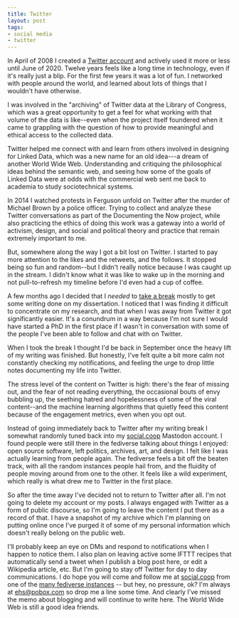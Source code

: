 ```yaml
---
title: Twitter
layout: post
tags:
- social media
- twitter
---
```


In April of 2008 I created a [Twitter account](https://twitter.com/edsu) and
actively used it more or less until June of 2020. Twelve years feels like a long
time in technology, even if it's really just a blip. For the first few years it
was a lot of fun. I networked with people around the world, and learned about
lots of things that I wouldn't have otherwise.

I was involved in the "archiving" of Twitter data at the Library of Congress,
which was a great opportunity to get a feel for what working with that volume of
the data is like--even when the project itself foundered when it came to
grappling with the question of how to provide meaningful and ethical access to
the collected data.

Twitter helped me connect with and learn from others involved in designing for
Linked Data, which was a new name for an old idea---a dream of another World
Wide Web. Understanding and critiquing the philosophical ideas behind the
semantic web, and seeing how some of the goals of Linked Data were at odds with
the commercial web sent me back to academia to study sociotechnical systems.

In 2014 I watched protests in Ferguson unfold on Twitter after the murder of
Michael Brown by a police officer. Trying to collect and analyze these Twitter
conversations as part of the Documenting the Now project, while also practicing
the ethics of doing this work was a gateway into a world of activism, design,
and social and political theory and practice that remain extremely important to
me.

But, somewhere along the way I got a bit lost on Twitter. I started to pay more
attention to the likes and the retweets, and the follows. It stopped being so
fun and random--but I didn't really notice because I was caught up in the
stream. I didn't know what it was like to wake up in the morning and not
pull-to-refresh my timeline before I'd even had a cup of coffee.

A few months ago I decided that I *needed* to [take a
break](https://twitter.com/edsu/status/1266455129273892864) mostly to get some
writing done on my dissertation. I noticed that I was finding it difficult to
concentrate on my research, and that when I was away from Twitter it got
significantly easier. It's a conundrum in a way because I'm not sure I would
have started a PhD in the first place if I wasn't in conversation with some of
the people I've been able to follow and chat with on Twitter.

When I took the break I thought I'd be back in September once the heavy lift of
my writing was finished. But honestly, I've felt quite a bit more calm not
constantly checking my notifications, and feeling the urge to drop little notes
documenting my life into Twitter.

The stress level of the content on Twitter is high: there's the fear of missing
out, and the fear of not reading everything, the occasional bouts of envy
bubbling up, the seething hatred and hopelessness of some of the viral
content--and the machine learning algorithms that quietly feed this content
because of the engagement metrics, even when you opt out.

Instead of going immediately back to Twitter after my writing break I somewhat
randomly tuned back into my [social.coop](https://social.coop) Mastodon account.
I found people were still there in the fediverse talking about things I enjoyed:
open source software, left politics, archives, art, and design. I felt like I
was actually learning from people again. The fediverse feels a bit off the
beaten track, with all the random instances people hail from, and the fluidity
of people moving around from one to the other. It feels like a wild experiment,
which really is what drew me to Twitter in the first place.

So after the time away I've decided not to return to Twitter after all. I'm not
going to delete my account or my posts. I always engaged with Twitter as a form
of public discourse, so I'm going to leave the content I put there as a record
of that. I have a snapshot of my archive which I'm planning on putting online
once I've purged it of some of my personal information which doesn't really
belong on the public web.

I'll probably keep an eye on DMs and respond to notifications when I happen to
notice them. I also plan on leaving active some IFTTT recipes that automatically
send a tweet when I publish a blog post here, or edit a Wikipedia article, etc.
But I'm going to stay off Twitter for day to day communications.  I do hope you
will come and follow me at [social.coop](https://social.coop/@edsu) from one of
the [many fediverse instances](https://instances.social/) -- but hey, no
pressure, ok? I'm always at [ehs@pobox.com](mailto:ehs@pobox.com) so drop me a
line some time. And clearly I've missed the memo about blogging and will
continue to write here. The World Wide Web is still a good idea friends.

